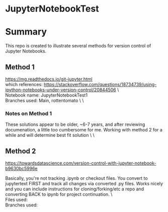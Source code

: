 # JupyterNotebookTest

# Summary
This repo is created to illustrate several methods for version control of Jupyter Notebooks. 

## Method 1
https://mg.readthedocs.io/git-jupyter.html  
which references: https://stackoverflow.com/questions/18734739/using-ipython-notebooks-under-version-control/20844506 
\ \
Notebook name: JupyterNotebookTest1\
Branches used: Main, rottentomato
\ \
### Notes on Method 1
These solutions appear to be older, ~6-7 years, and after reviewing documenation, a little too cumbersome for me. Working with method 2 for a while and will determine best fit solution 
\ \
## Method 2
https://towardsdatascience.com/version-control-with-jupyter-notebook-b9630bc5996e 

Basically, you're not tracking .ipynb or checkout files. You convert to jupytertext FIRST and track all changes via converted .py files. Works nicely and you can include instructions for cloning/forking/etc a repo and converting BACK to ipynb for project continuation. 
\ \
Files used:\
Branches used:
